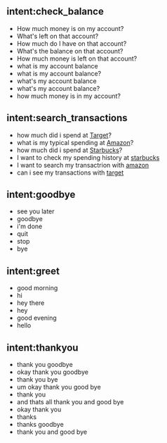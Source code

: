 ## intent:check_balance
- How much money is on my account?
- What's left on that account?
- How much do I have on that account?
- What's the balance on that account?
- How much money is left on that account?
- what is my account balance
- what is my account balance?
- what's my account balance
- what's my account balance?
- how much money is in my account?

## intent:search_transactions
- how much did i spend at [Target](vendor_name)?
- what is my typical spending at [Amazon](vendor_name)?
- how much did i spend at [Starbucks](vendor_name)?
- I want to check my spending history at [starbucks](vendor_name)
- I want to search my transactrion with [amazon](vendor_name)
- can i see my transactions with [target](vendor_name)

## intent:goodbye
- see you later
- goodbye
- i'm done
- quit
- stop
- bye

## intent:greet
- good morning
- hi
- hey there
- hey
- good evening
- hello

## intent:thankyou
- thank you goodbye
- okay thank you goodbye
- thank you bye
- um okay thank you good bye
- thank you
- and thats all thank you and good bye
- okay thank you
- thanks
- thanks goodbye
- thank you and good bye

